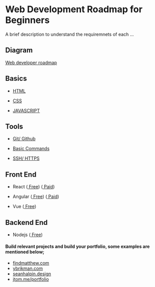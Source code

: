
# Web Development Roadmap for Beginners

A brief description to understand the requiremnets of each ...


## Diagram

[Web developer roadmap](https://github.com/kamranahmedse/developer-roadmap)

  
## Basics

 - [HTML](https://www.w3schools.com/html/)

 - [CSS](https://web.dev/learn/css/)

 - [JAVASCRIPT](https://developer.mozilla.org/en-US/docs/Web/JavaScript)


## Tools

 - [Git/ Github](https://product.hubspot.com/blog/git-and-github-tutorial-for-beginners)
 
 - [Basic Commands](https://www.hostinger.com/tutorials/linux-commands)
 
 - [SSH/ HTTPS](https://medium.com/@tu7a1k23/the-difference-between-ssl-https-protocol-and-ssh-protocol-c06689180bac)

  
## Front End

 - React ([ Free](https://www.youtube.com/watch?v=Ke90Tje7VS0)) ([ Paid](https://www.udemy.com/course/react-the-complete-guide-incl-redux/))

 - Angular ([ Free](https://www.youtube.com/watch?v=k5E2AVpwsko)) ([ Paid](https://www.udemy.com/course/the-complete-angular-master-class/))

 - Vue ([ Free](https://www.youtube.com/watch?v=qZXt1Aom3Cs)) 


## Backend End

 - Nodejs ([ Free](https://www.youtube.com/watch?v=Oe421EPjeBE))
 

#### Build relevant projects and build your portfolio, some examples are mentioned below;
- [ findmatthew.com](http://findmatthew.com/)
- [ ybrikman.com](https://www.ybrikman.com/)
- [ seanhalpin.design](https://www.seanhalpin.design/)
- [ jtom.me/portfolio](https://jtom.me/portfolio/)
